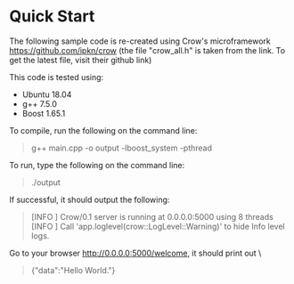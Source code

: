# Quick Start
The following sample code is re-created using Crow's microframework https://github.com/ipkn/crow (the file "crow_all.h" is taken from the link. To get the latest file, visit their github link)

This code is tested using:
- Ubuntu 18.04
- g++ 7.5.0
- Boost 1.65.1 

To compile, run the following on the command line:
> g++ main.cpp -o output -lboost_system -pthread 

To run, type the following on the command line: 
> ./output 

If successful, it should output the following:
> [INFO    ] Crow/0.1 server is running at 0.0.0.0:5000 using 8 threads \
> [INFO    ] Call 'app.loglevel(crow::LogLevel::Warning)' to hide Info level logs. 

Go to your browser http://0.0.0.0:5000/welcome, it should print out \
> {"data":"Hello World."}

